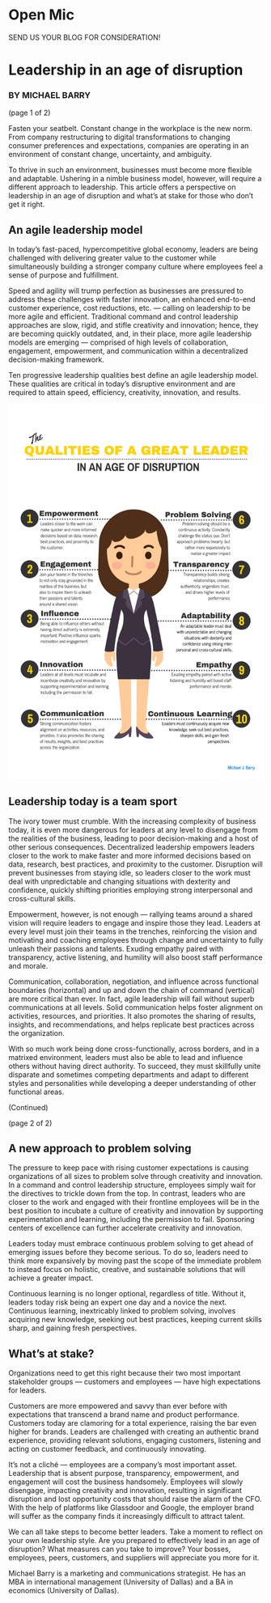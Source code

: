# Open Mic 
SEND US YOUR BLOG FOR CONSIDERATION! 

# Leadership in an age of disruption 
### BY MICHAEL BARRY 
(page 1 of 2)

Fasten your seatbelt. Constant change in the workplace is the new norm. From company restructuring to digital
transformations to changing consumer preferences and expectations, companies are operating in an environment of
constant change, uncertainty, and ambiguity.

To thrive in such an environment, businesses must become more flexible and adaptable. Ushering in a nimble
business model, however, will require a different approach to leadership. This article offers a perspective on
leadership in an age of disruption and what’s at stake for those who don’t get it right.

## An agile leadership model 
In today’s fast-paced, hypercompetitive global economy, leaders are being challenged
with delivering greater value to the customer while simultaneously building a stronger company culture where
employees feel a sense of purpose and fulfillment.

Speed and agility will trump perfection as businesses are pressured to address these challenges with faster
innovation, an enhanced end-to-end customer experience, cost reductions, etc. — calling on leadership to be
more agile and efficient. Traditional command and control leadership approaches are slow, rigid, and stifle
creativity and innovation; hence, they are becoming quickly outdated, and, in their place, more agile
leadership models are emerging — comprised of high levels of collaboration, engagement, empowerment, and
communication within a decentralized decision-making framework.

Ten progressive leadership qualities best define an agile leadership model. These qualities are critical in
today’s disruptive environment and are required to attain speed, efficiency, creativity, innovation, and
results.

![alt text](The_QUALITIES_OF_A_GREAT_LEADER_IN_AN_AGE_OF_DISRUPTION.png)

## Leadership today is a team sport 
The ivory tower must crumble. With the increasing complexity of business
today, it is even more dangerous for leaders at any level to disengage from the realities of the business,
leading to poor decision-making and a host of other serious consequences. Decentralized leadership empowers
leaders closer to the work to make faster and more informed decisions based on data, research, best practices,
and proximity to the customer. Disruption will prevent businesses from staying idle, so leaders closer to the
work must deal with unpredictable and changing situations with dexterity and confidence, quickly shifting
priorities employing strong interpersonal and cross-cultural skills.

Empowerment, however, is not enough — rallying teams around a shared vision will require leaders to engage and
inspire those they lead. Leaders at every level must join their teams in the trenches, reinforcing the vision
and motivating and coaching employees through change and uncertainty to fully unleash their passions and
talents. Exuding empathy paired with transparency, active listening, and humility will also boost staff
performance and morale.

Communication, collaboration, negotiation, and influence across functional boundaries (horizontal) and up and
down the chain of command (vertical) are more critical than ever. In fact, agile leadership will fail without
superb communications at all levels. Solid communication helps foster alignment on activities, resources, and
priorities. It also promotes the sharing of results, insights, and recommendations, and helps replicate best
practices across the organization.

With so much work being done cross-functionally, across borders, and in a matrixed environment, leaders must
also be able to lead and influence others without having direct authority. To succeed, they must skillfully
unite disparate and sometimes competing departments and adapt to different styles and personalities while
developing a deeper understanding of other functional areas.

(Continued)

(page 2 of 2)

## A new approach to problem solving
The pressure to keep pace with rising customer expectations is causing organizations of all sizes to problem solve through creativity and innovation. In a command and control leadership structure, employees simply wait for the directives to trickle down from the top. In contrast, leaders who are closer to the work and engaged with their frontline employees will be in the best position to incubate a culture of creativity and innovation by supporting experimentation and learning, including the permission to fail. Sponsoring centers of excellence can further accelerate creativity and innovation.

Leaders today must embrace continuous problem solving to get ahead of emerging issues before they become serious. To do so, leaders need to think more expansively by moving past the scope of the immediate problem to instead focus on holistic, creative, and sustainable solutions that will achieve a greater impact.

Continuous learning is no longer optional, regardless of title. Without it, leaders today risk being an expert one day and a novice the next. Continuous learning, inextricably linked to problem solving, involves acquiring new knowledge, seeking out best practices, keeping current skills sharp, and gaining fresh perspectives.

## What’s at stake?
Organizations need to get this right because their two most important stakeholder groups — customers and employees — have high expectations for leaders.

Customers are more empowered and savvy than ever before with expectations that transcend a brand name and product performance. Customers today are clamoring for a total experience, raising the bar even higher for brands. Leaders are challenged with creating an authentic brand experience, providing relevant solutions, engaging customers, listening and acting on customer feedback, and continuously innovating.

It’s not a cliché — employees are a company’s most important asset. Leadership that is absent purpose, transparency, empowerment, and engagement will cost the business handsomely. Employees will slowly disengage, impacting creativity and innovation, resulting in significant disruption and lost opportunity costs that should raise the alarm of the CFO. With the help of platforms like Glassdoor and Google, the employer brand will suffer as the company finds it increasingly difficult to attract talent.

We can all take steps to become better leaders. Take a moment to reflect on your own leadership style. Are you prepared to effectively lead in an age of disruption? What measures can you take to improve? Your bosses, employees, peers, customers, and suppliers will appreciate you more for it.

Michael Barry is a marketing and communications strategist. He has an MBA in international management (University of Dallas) and a BA in economics (University of Dallas).

